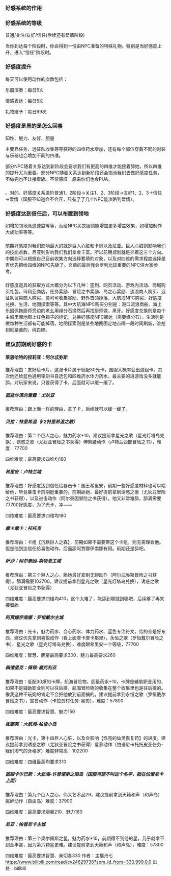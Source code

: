 
### 好感系统的作用



### 好感系统的等级

普通/关注/友好/信任(后续还有爱情阶段)

当你到达每个阶段时，你会得到一份由NPC准备的特殊礼物。特别是当好感度上升，进入“信任”阶段时。


### 好感度提升

每天可以使用动作的次数包括：

乐器演奏：每日5次

情感表达：每日5次

礼物赠予：每日99次

### 好感度是黑的是怎么回事

知性、魅力、友好、胆量

主要靠任务、远征队收集等等获得的四维药水增加，还有每个部位穿戴不同的时装与乐器也会增加不同的四维。

部分NPC随着关系达到新阶段会要求我们有更高的四维才能接着舔她，所以四维的提升尤为重要。部分NPC随着关系达到新阶段还会指派我们去做好感度任务，不做完也不让接着舔。不禁感叹：原来你们也会PUA。 


### 

。对的，好感度关系进阶普通1、2阶段→关注1、2、3阶段→友好1、2、3→信任→爱情（国服不知道会不会开，只有了了几个NPC能攻略到爱情）。


### 好感度达到信任后，可以布置到领地

如增加领地派遣速度等等，而给NPC买衣服则能增加更多增益效果，如增加制作大成功率等等。


### 
前期好感度对我们影响最大的就是巨人心脏和卡牌以及尼亚。巨人心脏则影响我们的技能点数。尼亚则影响我们我们拿金丰富。所以前期规划就是奔着这三个方向。中期则可以根据自己目前收集方向选择要填的对象，以及对四维的需求程度选择是否优先把给四维的NPC先舔了。文章的最后我会罗列比较重要的NPC供大家参考。 


###
好感度道具的获取方式大概分为以下几种：签到、网页活动、游戏内活动、商城购买礼包，玛利亚商店，任务奖励、冒险之书奖励、岛之心奖励、流浪商人购买、远征队贸易商人购买、莫可可收集奖励、野外首领掉落、大航海NPC购买、好感度兑换、生活、地图探索等等。其中大航海NPC购买分别是：港口流浪商船、海上乐园佩拖厨师旁边的老幺用缘分石换然后再找厨师做、黑牙。好感度兑换则是每个主城里面地图上红色箱子的标记，兑换好感度NPC娜达（需要缘分石）。生活则是做每种生活都有可能掉落。地图探索则是某些地图固定地点隔一段时间刷新，谁抢到就是谁的，纯白嫖。 


### 建议前期刷好感的卡

#### 莱恩哈特的捏莉亚：阿尔忒弥斯

推荐理由：友好给卡片，这张卡片属于低配30光卡，国服大概率会出这组卡。其次他还给蓝色通用铭刻书自选包和四维药水体力药水。最主要的进游戏没多就能舔。对玩家来说，只要获得了卡，后面就可以缓一缓了。



##### 蓝盐沙漠的雷霆：尤狄亚

推荐理由：跟上面一样的理由，拿了卡，后续就可以缓一缓了。



##### 贝拉：特里希温（F2特里希温之歌）

推荐理由：第二个巨人之心，魅力药水+10，建议提前拿星光之歌（星光灯塔岛兑换），诱惑之歌（尤狄亚冒险之书获得）伸懒腰动作（卢特兰西部冒险之书），难度：77700

四维难度：最高要求四维均180



##### 希里安：卢特兰城

推荐理由：好感度达到信任给暴击卡：国王希里安，前期一些好感度材料也可以喂给他，毕竟暴击卡前期挺重要的。前期舔她，最好提前拿到诱惑之歌（尤狄亚冒险之书获得），以及进击动作（阿尔泰因冒险之书获得）。他又非常难舔，舔满需要77700好感度，为了光卡，冲~~~

四维难度：最高要求四维均180



##### 摩卡摩卡：托托克

推荐理由：卡组【沉默巨人之森】，前期如果不需要带这个卡组，则无需理会他。但是他到达信任给喜悦动作，后面舔阿贾娜伊南娜有用。前期还是舔吧。



##### 萨沙：阿尔泰因-斯特恩主城

推荐理由：第三个巨人之心，舔她最好拿到无聊动作（阿尔忒弥斯冒险之书获得）。舔满需要103700。建议提前拿到星光之歌（星光灯塔岛兑换），诱惑之歌（尤狄亚冒险之书获得）

四维难度：最高要求四维均410，这个太难了，能舔到哪就到哪吧，后续够了再来接着舔



##### 阿贾娜伊南娜：罗恒戴尔主城

推荐理由：光卡，魅力药水、会心药水、体力药水、蓝色专注符文。给的全是好东西，建议优先拿到喜悦动作（看上面摩卡摩卡那里），永恒之歌（罗恒戴尔冒险之书）、星光之歌（星光灯塔岛兑换），难度跟希里安一个等级，77700

四维难度：智慧、胆量最高要求300，魅力最高要求260



##### 佩德里克：佩顿-塞克利亚

推荐理由：低配30爆的卡牌，航海冒险物，胆量药水+10，卡牌是辅助职业用的，如果不是辅助职业则可以往后排，航海冒险物的收集在整个收集里也是往后排的。像我这种不玩奶的肯定不会把他放到前面搞的。建议提前拿到永恒之歌（罗恒戴尔冒险之书），宣誓动作（卡拉贾村任务-黑刃），难度：57800

四维难度：最高要求智慧、魅力150

##### 妮娜芙：大航海-私语小岛

推荐理由：光卡，第十四巨人心脏，以及会影响【烁亮的仙灵恢复药】的进度。建议提前拿到诱惑之歌（尤狄亚冒险之书获得）爱慕动作（怕谱尼卡托托皮亚任务-我们淘气的菲格罗）难度非常高：102200

四维难度：四维最高均要求310

##### 蓝眼卡尔巴斯：大航海-许普诺斯之眼岛（国服可能不叫这个名字，就在怕谱尼卡上面）

推荐理由：第九个巨人之心，伟大艺术品29，建议提前拿到天籁和声（和声岛）挑衅动作（自由岛）难度：37900

四维难度：最高要求胆量210、魅力180

##### 尼亚：帕普尼卡主城

推荐理由：第三个奥尔佩斯之星，魅力药水+10，前期得不到他的星，几乎就拿不到金丰富，因为第六颗星更难。建议提前拿到天籁和声（和声岛），难度：57800

四维难度：最高要求智慧、亲切各330 作者：主播舟七 https://www.bilibili.com/read/cv24629738?spm_id_from=333.999.0.0 出处：bilibili